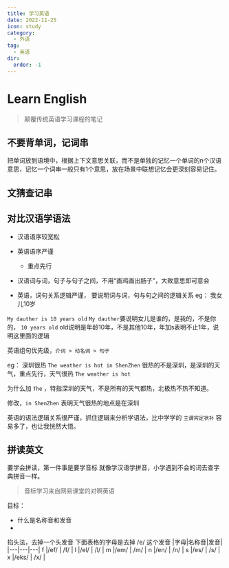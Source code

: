 ```yaml
---
title: 学习英语
date: 2022-11-25
icon: study
category:
  - 外语
tag:
  - 英语
dir:
  order: -1
---
```

# Learn English

> 颠覆传统英语学习课程的笔记

## 不要背单词，记词串

把单词放到语境中，根据上下文意思关联，而不是单独的记忆一个单词的n个汉语意思，记忆一个词串一般只有1个意思，放在场景中联想记忆会更深刻容易记住。

## 文猜查记串

## 对比汉语学语法

- 汉语语序较宽松
- 英语语序严谨
  - 重点先行

- 汉语词与词，句子与句子之间，不用“画鸡画出肠子”，大致意思即可意会
- 英语，词句关系逻辑严谨， 要说明词与词，句与句之间的逻辑关系
eg：
 我女儿10岁

 `My dauther is 10 years old`
 `My dauther`要说明女儿是谁的，是我的，不是你的，
 `10 years old` old说明是年龄10年，不是其他10年，年加s表明不止1年，说明这里面的逻辑


英语组句优先级，`介词 > 动名词 > 句子`

eg：
深圳很热
`The weather is hot in ShenZhen`
很热的不是深圳，是深圳的天气，重点先行，天气很热 `The weather is hot`

为什么加 `The` ，特指深圳的天气，不是所有的天气都热，北极热不热不知道。

修改，`in ShenZhen` 表明天气很热的地点是在深圳

英语的语法逻辑关系很严谨，抓住逻辑来分析学语法，比中学学的 `主谓宾定状补` 容易多了，也让我恍然大悟。

## 拼读英文

要学会拼读，第一件事是要学音标
就像学汉语学拼音，小学遇到不会的词去查字典拼音一样。

> 音标学习来自网易课堂的对啊英语

目标：
- 什么是名称音和发音
-

掐头法，去掉一个头发音 下面表格的字母是去掉 /e/ 这个发音
|字母|名称音|发音|
|---|---|---|
f |/ef/ | /f/ |
l |/el/ | /l/ |
m |/em/ | /m/ |
n |/en/ | /n/ |
s |/es/ | /s/ |
x |/eks/ | /x/ |
